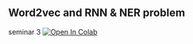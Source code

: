 ## Word2vec and RNN & NER problem

seminar 3 [![Open In Colab](https://colab.research.google.com/assets/colab-badge.svg)](https://colab.research.google.com/github/snv-ds/NLP_course/blob/master/week3/seminar_3.ipynb)
